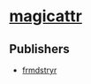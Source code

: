 # [magicattr](https://pypi.org/project/magicattr)



## Publishers
- [frmdstryr](https://pypi.org/user/frmdstryr)

